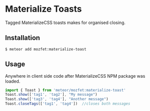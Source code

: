 # Materialize Toasts

Tagged MaterializeCSS toasts makes for organised closing.

## Installation
```
$ meteor add mozfet:materialize-toast
```

## Usage
Anywhere in client side code after MaterializeCSS NPM package was loaded.
```js
import { Toast } from 'meteor/mozfet:materialize-toast'
Toast.show(['tag1', 'tag2'], "My message")
Toast.show(['tag3', 'tag4'], "Another message")
Toast.closeTags(['tag1', 'tag4'])  //closes both messages
```
